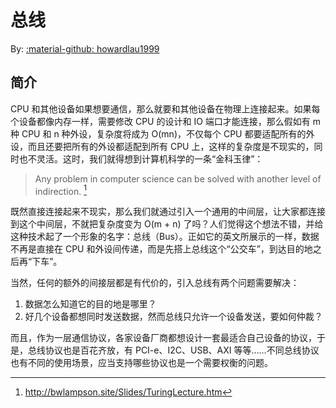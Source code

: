 # 总线

By: [:material-github: howardlau1999](https://github.com/howardlau1999)

## 简介

CPU 和其他设备如果想要通信，那么就要和其他设备在物理上连接起来。如果每个设备都像内存一样，需要修改 CPU 的设计和 IO 端口才能连接，那么假如有 m 种 CPU 和 n 种外设，复杂度将成为 O(mn)，不仅每个 CPU 都要适配所有的外设，而且还要把所有的外设都适配到所有 CPU 上，这样的复杂度是不现实的，同时也不灵活。这时，我们就得想到计算机科学的一条“金科玉律”：

> Any problem in computer science can be solved with another level of indirection. [^1]

[^1]: <http://bwlampson.site/Slides/TuringLecture.htm>

既然直接连接起来不现实，那么我们就通过引入一个通用的中间层，让大家都连接到这个中间层，不就把复杂度变为 O(m + n) 了吗？人们觉得这个想法不错，并给这种技术起了一个形象的名字：总线（Bus）。正如它的英文所展示的一样，数据不再是直接在 CPU 和外设间传递，而是先搭上总线这个“公交车”，到达目的地之后再“下车”。

当然，任何的额外的间接层都是有代价的，引入总线有两个问题需要解决：

1. 数据怎么知道它的目的地是哪里？
2. 好几个设备都想同时发送数据，然而总线只允许一个设备发送，要如何仲裁？

而且，作为一层通信协议，各家设备厂商都想设计一套最适合自己设备的协议，于是，总线协议也是百花齐放，有 PCI-e、I2C、USB、AXI 等等……不同总线协议也有不同的使用场景，应当支持哪些协议也是一个需要权衡的问题。